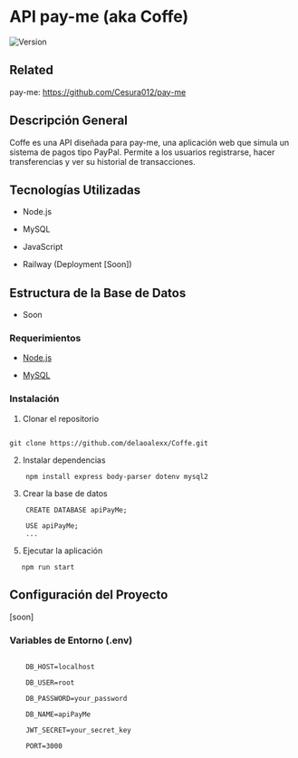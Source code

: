 # API pay-me (aka Coffe)

  

![Version](https://img.shields.io/badge/version-1.0.0-blue.svg)

  
  

## Related

  

pay-me: https://github.com/Cesura012/pay-me

  

## Descripción General

  

Coffe es una API diseñada para pay-me, una aplicación web que simula un sistema de pagos tipo PayPal. Permite a los usuarios registrarse, hacer transferencias y ver su historial de transacciones.

  

## Tecnologías Utilizadas

  

- Node.js

- MySQL

- JavaScript

- Railway (Deployment [Soon])

  

## Estructura de la Base de Datos

  

- Soon

  
  

### Requerimientos

  

- [Node.js](https://nodejs.org/en/)

- [MySQL](https://www.mysql.com/)

  

### Instalación

  

1. Clonar el repositorio

  

```

git clone https://github.com/delaoalexx/Coffe.git

```

  

2. Instalar dependencias

  
```
    npm install express body-parser dotenv mysql2
```
  

3. Crear la base de datos

```
	CREATE DATABASE apiPayMe;
	
	USE apiPayMe;
	...
```

5. Ejecutar la aplicación

  ```
	 npm run start
 ```

## Configuración del Proyecto

  
[soon]
### Variables de Entorno (.env)

  

```

	DB_HOST=localhost
	
	DB_USER=root
	
	DB_PASSWORD=your_password
	
	DB_NAME=apiPayMe
	
	JWT_SECRET=your_secret_key
	
	PORT=3000

```
